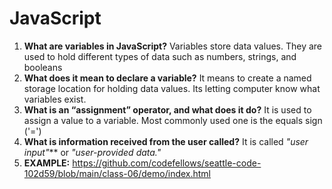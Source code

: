 # JavaScript
1. **What are variables in JavaScript?** Variables store data values. They are used to hold different types of data such as numbers, strings, and booleans 
2. **What does it mean to declare a variable?** It means to create a named storage location for holding data values. Its letting computer know what variables exist.
3. **What is an “assignment” operator, and what does it do?** It is used to assign a value to a variable. Most commonly used one is the equals sign ('=')
4. **What is information received from the user called?** It is called *"user input"*** or *"user-provided data."*
5. **EXAMPLE:** https://github.com/codefellows/seattle-code-102d59/blob/main/class-06/demo/index.html 
